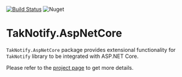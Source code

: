 [![Build Status](https://dev.azure.com/taknotify/TakNotify/_apis/build/status/TakNotify.AspNetCore?branchName=master)](https://dev.azure.com/taknotify/TakNotify/_build/latest?definitionId=4&branchName=master)
![Nuget](https://img.shields.io/nuget/v/taknotify.aspnetcore)

# TakNotify.AspNetCore

`TakNotify.AspNetCore` package provides extensional functionality for `TakNotify` 
library to be integrated with ASP.NET Core.

Please refer to the [project page](https://taknotify.github.io/) to get
more details.
